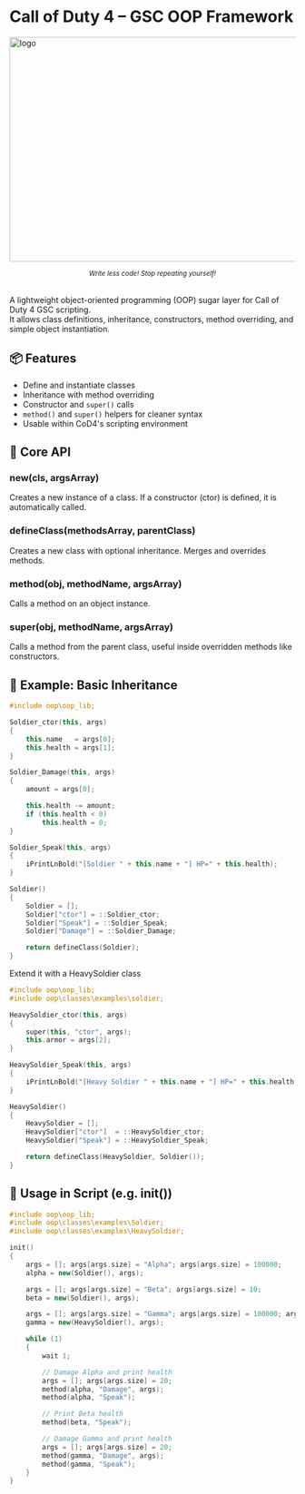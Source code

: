# Call of Duty 4 – GSC OOP Framework

<img width="1820" height="396" alt="logo" src="https://github.com/user-attachments/assets/53d21570-3413-4904-b7ef-2e916abfd34e" />

*<p align="center"><sub>Write less code! Stop repeating yourself!</sub></p>*
<br>
A lightweight object-oriented programming (OOP) sugar layer for Call of Duty 4 GSC scripting.  
It allows class definitions, inheritance, constructors, method overriding, and simple object instantiation.

## 📦 Features

- Define and instantiate classes
- Inheritance with method overriding
- Constructor and `super()` calls
- `method()` and `super()` helpers for cleaner syntax
- Usable within CoD4's scripting environment

## 🧠 Core API

### new(cls, argsArray)
Creates a new instance of a class. If a constructor (ctor) is defined, it is automatically called.

### defineClass(methodsArray, parentClass)
Creates a new class with optional inheritance. Merges and overrides methods.

### method(obj, methodName, argsArray)
Calls a method on an object instance.

### super(obj, methodName, argsArray)
Calls a method from the parent class, useful inside overridden methods like constructors.

## 🚀 Example: Basic Inheritance

```c++
#include oop\oop_lib;

Soldier_ctor(this, args)
{
    this.name   = args[0];
    this.health = args[1];
}

Soldier_Damage(this, args)
{
    amount = args[0];

    this.health -= amount;
    if (this.health < 0)
        this.health = 0;
}

Soldier_Speak(this, args)
{
    iPrintLnBold("[Soldier " + this.name + "] HP=" + this.health);
}

Soldier()
{
    Soldier = [];
    Soldier["ctor"] = ::Soldier_ctor;
    Soldier["Speak"] = ::Soldier_Speak;
    Soldier["Damage"] = ::Soldier_Damage;

    return defineClass(Soldier);
}
```

Extend it with a HeavySoldier class

```c++
#include oop\oop_lib;
#include oop\classes\examples\soldier;

HeavySoldier_ctor(this, args)
{
    super(this, "ctor", args);
    this.armor = args[2];
}

HeavySoldier_Speak(this, args)
{
    iPrintLnBold("[Heavy Soldier " + this.name + "] HP=" + this.health + " | Armor=" + this.armor);
}

HeavySoldier()
{
    HeavySoldier = [];
    HeavySoldier["ctor"]  = ::HeavySoldier_ctor;
    HeavySoldier["Speak"] = ::HeavySoldier_Speak;

    return defineClass(HeavySoldier, Soldier());
}
```

## 🧪 Usage in Script (e.g. init())

```c++
#include oop\oop_lib;
#include oop\classes\examples\Soldier;
#include oop\classes\examples\HeavySoldier;

init()
{
    args = []; args[args.size] = "Alpha"; args[args.size] = 100000;
    alpha = new(Soldier(), args);

    args = []; args[args.size] = "Beta"; args[args.size] = 10;
    beta = new(Soldier(), args);

    args = []; args[args.size] = "Gamma"; args[args.size] = 100000; args[args.size] = 50;
    gamma = new(HeavySoldier(), args);

    while (1)
    {
        wait 1;

        // Damage Alpha and print health
        args = []; args[args.size] = 20;
        method(alpha, "Damage", args);
        method(alpha, "Speak");

        // Print Beta health
        method(beta, "Speak");

        // Damage Gamma and print health
        args = []; args[args.size] = 20;
        method(gamma, "Damage", args);
        method(gamma, "Speak");
    }
}
```
